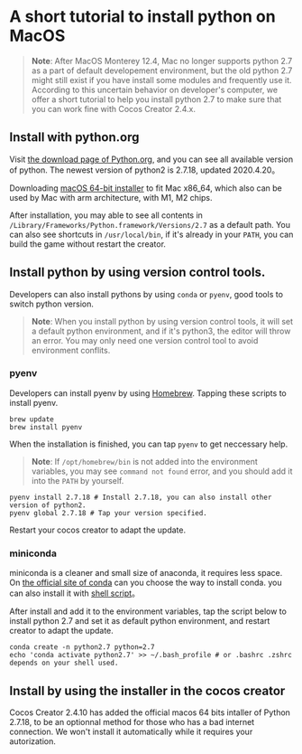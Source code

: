 # A short tutorial to install python on MacOS

> **Note**: After MacOS Monterey 12.4, Mac no longer supports python 2.7 as a part of default developement environment, but the old python 2.7 might still exist if you have install some modules and frequently use it. According to this uncertain behavior on developer's computer, we offer a short tutorial to help you install python 2.7 to make sure that you can work fine with Cocos Creator 2.4.x.

## Install with python.org

Visit [the download page of Python.org](https://www.python.org/downloads/macos/), and you can see all available version of python. The newest version of python2 is 2.7.18, updated 2020.4.20。

Downloading [macOS 64-bit installer](https://www.python.org/ftp/python/2.7.18/python-2.7.18-macosx10.9.pkg) to fit Mac x86_64, which also can be used by Mac with arm architecture, with M1, M2 chips.

After installation, you may able to see all contents in `/Library/Frameworks/Python.framework/Versions/2.7` as a default path. You can also see shortcuts in `/usr/local/bin`, if it's already in your `PATH`, you can build the game without restart the creator.

## Install python by using version control tools.

Developers can also install pythons by using `conda` or `pyenv`, good tools to switch python version.

> **Note**: When you install python by using version control tools, it will set a default python environment, and if it's python3, the editor will throw an error. You may only need one version control tool to avoid environment conflits.

### pyenv

Developers can install pyenv by using [Homebrew](https://docs.brew.sh/). Tapping these scripts to install pyenv.

```shell
brew update
brew install pyenv
```

When the installation is finished, you can tap `pyenv` to get neccessary help.

> **Note**: If `/opt/homebrew/bin` is not added into the environment variables, you may see `command not found` error, and you should add it into the `PATH` by yourself.

```shell
pyenv install 2.7.18 # Install 2.7.18, you can also install other version of python2.
pyenv global 2.7.18 # Tap your version specified.
```

Restart your cocos creator to adapt the update.

### miniconda

miniconda is a cleaner and small size of anaconda, it requires less space. On [the official site of conda](https://docs.conda.io/en/latest/miniconda.html) can you choose the way to install conda. you can also install it with [shell script](https://docs.conda.io/projects/conda/en/latest/user-guide/install/macos.html)。

After install and add it to the environment variables, tap the script below to install python 2.7 and set it as default python environment, and restart creator to adapt the update.

```shell
conda create -n python2.7 python=2.7
echo 'conda activate python2.7' >> ~/.bash_profile # or .bashrc .zshrc depends on your shell used.
```

## Install by using the installer in the cocos creator

Cocos Creator 2.4.10 has added the official macos 64 bits intaller of Python 2.7.18, to be an optionnal method for those who has a bad internet connection. We won't install it automatically while it requires your autorization.
